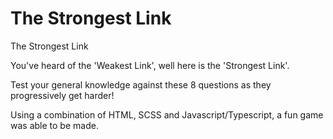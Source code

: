 # The Strongest Link

The Strongest Link

You've heard of the 'Weakest Link', well here is the 'Strongest Link'.

Test your general knowledge against these 8 questions as they progressively get harder!

Using a combination of HTML, SCSS and Javascript/Typescript, a fun game was able to be made.
